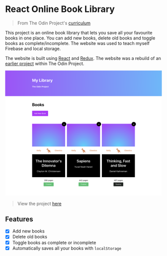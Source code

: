 # React Online Book Library

> From The Odin Project's [curriculum](https://www.theodinproject.com/courses/javascript/lessons/frameworks)

This project is an online book library that lets you save all your favourite books in one place. You can add new books, delete old books and toggle books as complete/incomplete. The website was used to teach myself Firebase and local storage.

The website is built using [React](https://reactjs.org/) and [Redux](https://redux.js.org/). The website was a rebuild of an [earlier project](https://github.com/timkellytk/project-library) within The Odin Project.

[![Online Book Library Screenshot](/react-library-screenshot.png)](https://timkellytk.github.io/project-react-library/)

> View the project [here](https://timkellytk.github.io/project-react-library/)

## Features

- [x] Add new books
- [x] Delete old books
- [x] Toggle books as complete or incomplete
- [x] Automatically saves all your books with `localStorage`
